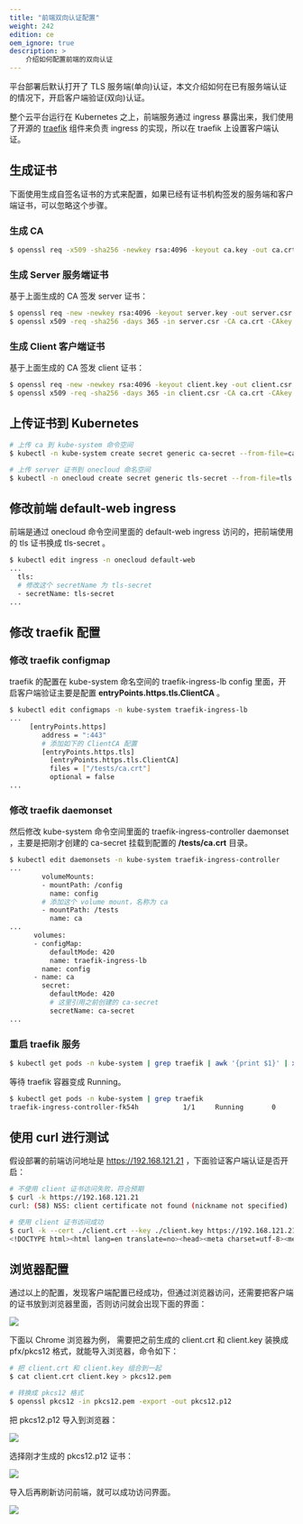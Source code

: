 ```yaml
---
title: "前端双向认证配置"
weight: 242
edition: ce
oem_ignore: true
description: >
    介绍如何配置前端的双向认证
---
```


平台部署后默认打开了 TLS 服务端(单向)认证，本文介绍如何在已有服务端认证的情况下，开启客户端验证(双向)认证。

整个云平台运行在 Kubernetes 之上，前端服务通过 ingress 暴露出来，我们使用了开源的 [traefik](https://doc.traefik.io/traefik/v1.7) 组件来负责 ingress 的实现，所以在 traefik 上设置客户端认证。

## 生成证书

下面使用生成自签名证书的方式来配置，如果已经有证书机构签发的服务端和客户端证书，可以忽略这个步骤。

### 生成 CA

```bash
$ openssl req -x509 -sha256 -newkey rsa:4096 -keyout ca.key -out ca.crt -days 356 -nodes -subj '/CN=My Cert Authority'
```

### 生成 Server 服务端证书

基于上面生成的 CA 签发 server 证书：

```bash
$ openssl req -new -newkey rsa:4096 -keyout server.key -out server.csr -nodes -subj '/CN=mydomain.com'
$ openssl x509 -req -sha256 -days 365 -in server.csr -CA ca.crt -CAkey ca.key -set_serial 01 -out server.crt
```

### 生成 Client 客户端证书

基于上面生成的 CA 签发 client 证书：

```bash
$ openssl req -new -newkey rsa:4096 -keyout client.key -out client.csr -nodes -subj '/CN=My Client'
$ openssl x509 -req -sha256 -days 365 -in client.csr -CA ca.crt -CAkey ca.key -set_serial 02 -out client.crt
```

## 上传证书到 Kubernetes

```bash
# 上传 ca 到 kube-system 命令空间
$ kubectl -n kube-system create secret generic ca-secret --from-file=ca.crt=ca.crt

# 上传 server 证书到 onecloud 命名空间
$ kubectl -n onecloud create secret generic tls-secret --from-file=tls.crt=server.crt --from-file=tls.key=server.key
```

## 修改前端 default-web ingress

前端是通过 onecloud 命令空间里面的 default-web ingress 访问的，把前端使用的 tls 证书换成 tls-secret 。

```bash
$ kubectl edit ingress -n onecloud default-web
...
  tls:
  # 修改这个 secretName 为 tls-secret
  - secretName: tls-secret
...
```

## 修改 traefik 配置

### 修改 traefik configmap

traefik 的配置在 kube-system 命名空间的 traefik-ingress-lb config 里面，开启客户端验证主要是配置 **entryPoints.https.tls.ClientCA** 。

```bash
$ kubectl edit configmaps -n kube-system traefik-ingress-lb
...
     [entryPoints.https]
        address = ":443"
        # 添加如下的 ClientCA 配置
        [entryPoints.https.tls]
          [entryPoints.https.tls.ClientCA]
          files = ["/tests/ca.crt"]
          optional = false
...
```

### 修改 traefik daemonset

然后修改 kube-system 命令空间里面的 traefik-ingress-controller daemonset ，主要是把刚才创建的 ca-secret 挂载到配置的 **/tests/ca.crt** 目录。

```bash
$ kubectl edit daemonsets -n kube-system traefik-ingress-controller
...
        volumeMounts:
        - mountPath: /config
          name: config
        # 添加这个 volume mount，名称为 ca
        - mountPath: /tests
          name: ca
...
      volumes:
      - configMap:
          defaultMode: 420
          name: traefik-ingress-lb
        name: config
      - name: ca
        secret:
          defaultMode: 420
          # 这里引用之前创建的 ca-secret
          secretName: ca-secret
...
```

### 重启 traefik 服务

```bash
$ kubectl get pods -n kube-system | grep traefik | awk '{print $1}' | xargs kubectl delete pods -n kube-system
```

等待 traefik 容器变成 Running。

```bash
$ kubectl get pods -n kube-system | grep traefik
traefik-ingress-controller-fk54h           1/1     Running       0          9s
```

## 使用 curl 进行测试

假设部署的前端访问地址是 https://192.168.121.21 ，下面验证客户端认证是否开启：

```bash
# 不使用 client 证书访问失败，符合预期
$ curl -k https://192.168.121.21
curl: (58) NSS: client certificate not found (nickname not specified)

# 使用 client 证书访问成功
$ curl -k --cert ./client.crt --key ./client.key https://192.168.121.21
<!DOCTYPE html><html lang=en translate=no><head><meta charset=utf-8><meta http-equiv=X-UA-Compatible content="IE=edge"><meta name=viewport content="width=device-width,initial-scale=1"><meta name=google content=notranslate><link rel=icon href=/favicon.ico><title>云联壹云</title><link href=/js/chunk-2d216214.5f7b7e0c.js rel=prefetch><link href=/js/chunk-39bb5eb4.8512e62d.js rel=prefetch><link href=/css/app.fb52a32e.css rel=preload as=style><link href=/css/chunk-vendors.09e9c25d.css rel=preload as=style><link href=/js/app.74cda7af.js rel=preload as=script><link href=/js/chunk-vendors.a7b5c015.js rel=preload as=script><link href=/css/chunk-vendors.09e9c25d.css rel=stylesheet><link href=/css/app.fb52a32e.css rel=stylesheet></head><body><noscript><strong>We're sorry but OneCloud doesn't work properly without JavaScript enabled. Please enable it to continue.</strong></noscript><div id=app></div><script src=/vendor.b82688a471b737ceddd1.js></script><script src=/js/chunk-vendors.a7b5c015.js></script><script src=/js/app.74cda7af.js></script></body></html>
```

## 浏览器配置

通过以上的配置，发现客户端配置已经成功，但通过浏览器访问，还需要把客户端的证书放到浏览器里面，否则访问就会出现下面的界面：

![](../images/chrome-bad-ssl-client.png)

下面以 Chrome 浏览器为例， 需要把之前生成的 client.crt 和 client.key 装换成 pfx/pkcs12 格式，就能导入浏览器，命令如下：

```bash
# 把 client.crt 和 client.key 组合到一起
$ cat client.crt client.key > pkcs12.pem 

# 转换成 pkcs12 格式
$ openssl pkcs12 -in pkcs12.pem -export -out pkcs12.p12
```

把 pkcs12.p12 导入到浏览器：

![](../images/chrome-certs.png)

选择刚才生成的 pkcs12.p12 证书：

![](../images/chrome-import-pkcs12.png)

导入后再刷新访问前端，就可以成功访问界面。

![](../images/chrome-web.png)
